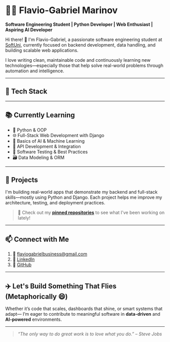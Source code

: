 # 👨‍💻 Flavio-Gabriel Marinov

**Software Engineering Student | Python Developer | Web Enthusiast | Aspiring AI Developer**

Hi there! 👋 I'm Flavio-Gabriel, a passionate software engineering student at [SoftUni](https://softuni.bg/), currently focused on backend development, data handling, and building scalable web applications.

I love writing clean, maintainable code and continuously learning new technologies—especially those that help solve real-world problems through automation and intelligence.

---

## 🚀 Tech Stack

---

## 📚 Currently Learning

* 🐍  Python & OOP
* 🌐 Full-Stack Web Development with Django
* 🧠 Basics of AI & Machine Learning
* 🔄 API Development & Integration
* 🧪 Software Testing & Best Practices
* 🗃️ Data Modeling & ORM

---

## 🌱 Projects

I'm building real-world apps that demonstrate my backend and full-stack skills—mostly using Python and Django. Each project helps me improve my architecture, testing, and deployment practices.

> 📌 Check out my **[pinned repositories](https://github.com/swiftdodger?tab=repositories)** to see what I’ve been working on lately!

---

## 📫 Connect with Me

1. 📧 [flaviogabrielbusiness@gmail.com](mailto:flaviogabrielbusiness@gmail.com)
2. 🔗 [LinkedIn](https://www.linkedin.com/in/flavio-gabriel-marinov-9441002ab/)
3. 🐙 [GitHub](https://github.com/swiftdodger)

---

## ✈️ Let's Build Something That Flies (Metaphorically 😄)

Whether it’s code that scales, dashboards that shine, or smart systems that adapt—
I’m eager to contribute to meaningful software in **data-driven** and **AI-powered** environments.

---

> *“The only way to do great work is to love what you do.” – Steve Jobs*
